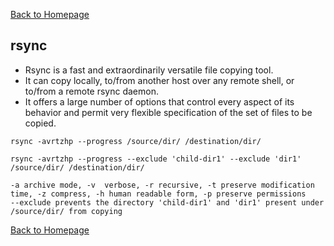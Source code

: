 [Back to Homepage](https://linuxcloudadmin.github.io)

## rsync
- Rsync is a fast and extraordinarily versatile file copying tool. 
- It can copy locally, to/from another host over any remote shell, or to/from a remote rsync daemon. 
- It offers a large number of options that control every aspect of its behavior and permit very flexible specification of the set of files to be copied.

```
rsync -avrtzhp --progress /source/dir/ /destination/dir/

rsync -avrtzhp --progress --exclude 'child-dir1' --exclude 'dir1' /source/dir/ /destination/dir/

-a archive mode, -v  verbose, -r recursive, -t preserve modification time, -z compress, -h human readable form, -p preserve permissions
--exclude prevents the directory 'child-dir1' and 'dir1' present under /source/dir/ from copying
```


[Back to Homepage](https://linuxcloudadmin.github.io)
